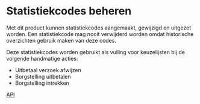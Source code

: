 # Statistiekcodes beheren

Met dit product kunnen statistiekcodes aangemaakt, gewijzigd en uitgezet worden. Een statistiekcode mag nooit verwijderd worden omdat historische overzichten gebruik maken van deze codes.

Deze statistiekcodes worden gebruikt als vulling voor keuzelijsten bij de volgende handmatige acties:

* Uitbetaal verzoek afwijzen
* Borgstelling uitbetalen
* Borgstelling intrekken
  
<!--end-->

[API](product.openapi.yml)